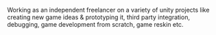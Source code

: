 Working as an independent freelancer on a variety of unity projects like creating new game ideas & prototyping it, third party integration, debugging, game development from scratch, game reskin etc.

<!---
nikgamedev/nikgamedev is a ✨ special ✨ repository because its `README.md` (this file) appears on your GitHub profile.
You can click the Preview link to take a look at your changes.
--->
